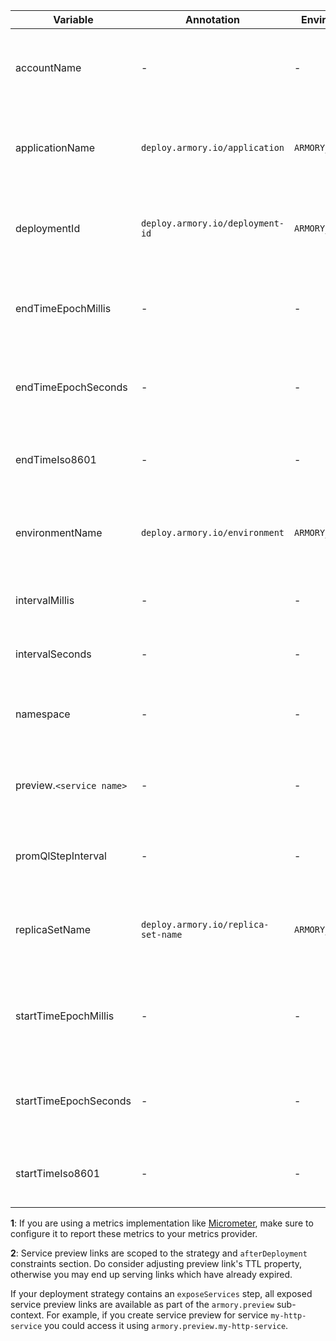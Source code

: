 | Variable                 | Annotation                          | Environment variable      | Notes                                                                       |
|--------------------------|-------------------------------------|---------------------------|-----------------------------------------------------------------------------|
| accountName              | -                                   | -                         | The name of the account (or agentIdentifier) used to execute the deployment |
| applicationName          | `deploy.armory.io/application`      | `ARMORY_APPLICATION_NAME` | Added as annotation resources and as environment variables on  pods.<sup><b>1</b></sup>       |
| deploymentId             | `deploy.armory.io/deployment-id`    | `ARMORY_DEPLOYMENT_ID`    | Added as annotation resources and as environment variables on  pods.<sup><b>1</b></sup>  |
| endTimeEpochMillis       | -                                   | -                         | Exact end time of the current query interval in epoch milliseconds format   |
| endTimeEpochSeconds      | -                                   | -                         | Exact end time of the current query interval in epoch seconds format        |
| endTimeIso8601           | -                                   | -                         | Exact end time of the current query interval in ISO 8601 format             |
| environmentName          | `deploy.armory.io/environment`      | `ARMORY_ENVIRONMENT_NAME` | Added as annotation resources and as environment variables on  pods.<sup><b>1</b></sup>   |
| intervalMillis           | -                                   | -                         | Length of the current query interval in milliseconds                        |
| intervalSeconds          | -                                   | -                         | Length of the current query interval in seconds                             |
| namespace                | -                                   | -                         | The namespace resources are being deployed to                               |
| preview.`<service name>` | -                                   | -                         | URL to the `Service` resource exposed via `exposeServices` step.<sup><b>2</b></sup>        |
| promQlStepInterval       | -                                   | -                         | Used to aggregate PromQL functions to a single value                        |
| replicaSetName           | `deploy.armory.io/replica-set-name` | `ARMORY_REPLICA_SET_NAME` | Added as annotation resources and as environment variables on  pods.<sup><b>1</b></sup>   |
| startTimeEpochMillis     | -                                   | -                         | Exact start time of the current query interval in epoch milliseconds format |
| startTimeEpochSeconds    | -                                   | -                         | Exact start time of the current query interval in epoch seconds format      |
| startTimeIso8601         | -                                   | -                         | Exact start time of the current query interval in ISO 8601 format           |

**1**: If you are using a metrics implementation like [Micrometer](https://micrometer.io/), make sure to configure it to report these metrics to your metrics provider. 

**2**: Service preview links are scoped to the strategy and `afterDeployment` constraints section. Do consider adjusting preview link's TTL property, otherwise you may end up serving links which have already expired.   

If your deployment strategy contains an `exposeServices` step, all exposed service preview links are available as part of the `armory.preview` sub-context. For example, if you create service preview for service `my-http-service` you could access it using `armory.preview.my-http-service`.